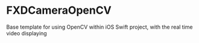 # FXDCameraOpenCV
Base template for using OpenCV within iOS Swift project, with the real time video displaying
